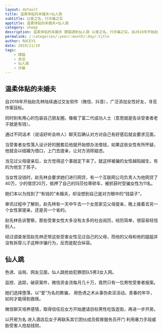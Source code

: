 ```yaml
---
layout: default
title: 温柔体贴的未婚夫+仙人跳
subtitle: 以爱之名，行诈骗之实
apptitle: 温柔体贴的未婚夫+仙人跳
category: sheep
description: 温柔体贴的未婚夫 嫖娼遇到仙人跳 以爱之名，行诈骗之实。自2018年开始赵先林陆续通过交友软件（微信、抖音），广泛添加女性好友，寻觅作案目标。 色诱、设局、网友见面，仙人跳抢劫犯罪团队5男3女入网。 全栈CEO ROCEYS 20191119
permalink: /:categories/:year/:month/:day/:title
author: ROCEYS
date: 2019/11/19
tags:
    - 嫖娼
    - 卖淫
    - 仙人跳
    - 诈骗
---
```


## 温柔体贴的未婚夫

自2018年开始赵先林陆续通过交友软件（微信、抖音），广泛添加女性好友，寻觅作案目标。  

同时别有用心的包装自己朋友圈，像极了富二代成功人士（意思就是告诉受害者老子就是有钱）。    

通过不同话术（说话好听会哄人）聊天后确认对方对自己有好感后就会要求见面，   

当受害者女性落入设计好的圈套后他就开始想办法借钱，如果这些女性有所怀疑，他就会以结婚为借口，上门去提亲，让对方消除疑虑。   

当见过父母提亲后，女方觉得这个事就定下来了。就这样被骗的女性越陷越生，有的为他生了孩子。   

当女性没钱时，赵先林会要求她们进行网贷，有一个互联网公司负责人为他网贷了40万，少的借贷20万，抵押了自己的玛莎拉蒂轿车，被抓获时受骗女性为11名。   

她们本以为找到了“有钱的”未婚夫，却没想到自己是对方眼中的“钱袋子”。   

审讯过程中了解到，赵先林有一天中午去一个女孩家见父母提亲，晚上接着去另一个女性家提亲，还是另一个省的。   

赵先林告诉警察，那些受害女性大多没有太多的社会阅历，经历简单，很容易轻信别人。   

经过调查发现赵先林还带这些受害女性见过自己的父母，而他的父母和他的姐姐并没有拆穿儿子这种诈骗行为，反而是配合纵容。   


## 仙人跳  

色诱、设局、网友见面，仙人跳抢劫犯罪团队5男3女入网。   

监控、追踪，破获案件，微信资金流每月几十万，竟然只有一位男性受害者报案。   

她们选择堕落，以“爱”为名的欺骗， 用色诱之术从事伪卖淫活动。青春的年华，如何才能得到救赎。  

微信聊天培养感情，取得信任后女方开始邀请目标男性吃饭逛街，再进一步开房。   

以开房为名 进入酒店后女子再联系其它团伙成员假冒服务员开门 利用暴力手段威胁受害人抢劫钱财。   

